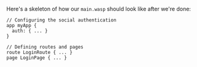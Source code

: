 Here's a skeleton of how our `main.wasp` should look like after we're done:

```wasp title="main.wasp"
// Configuring the social authentication
app myApp {
  auth: { ... }
}

// Defining routes and pages
route LoginRoute { ... }
page LoginPage { ... }
```

